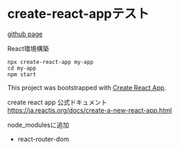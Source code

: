 # create-react-appテスト

[github page](https://yukikim.github.io/react_test2/)

React環境構築

    npx create-react-app my-app
    cd my-app
    npm start

This project was bootstrapped with [Create React App](https://github.com/facebook/create-react-app).

create react app 公式ドキュメント  
https://ja.reactjs.org/docs/create-a-new-react-app.html

node_modulesに追加
- react-router-dom

